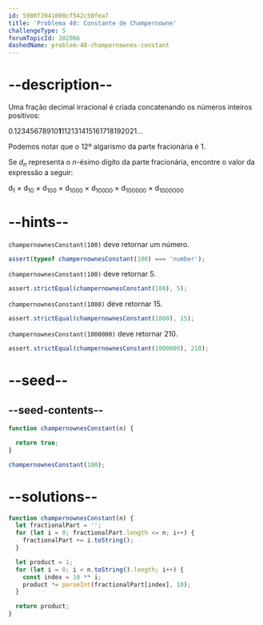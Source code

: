 ```yaml
---
id: 5900f3941000cf542c50fea7
title: 'Problema 40: Constante de Champernowne'
challengeType: 5
forumTopicId: 302066
dashedName: problem-40-champernownes-constant
---
```


# --description--

Uma fração decimal irracional é criada concatenando os números inteiros positivos:

0.12345678910**1**112131415161718192021...

Podemos notar que o 12º algarismo da parte fracionária é 1.

Se *d<sub>n</sub>* representa o *n*-ésimo dígito da parte fracionária, encontre o valor da expressão a seguir:

d<sub>1</sub> × d<sub>10</sub> × d<sub>100</sub> × d<sub>1000</sub> × d<sub>10000</sub> × d<sub>100000</sub> × d<sub>1000000</sub>

# --hints--

`champernownesConstant(100)` deve retornar um número.

```js
assert(typeof champernownesConstant(100) === 'number');
```

`champernownesConstant(100)` deve retornar 5.

```js
assert.strictEqual(champernownesConstant(100), 5);
```

`champernownesConstant(1000)` deve retornar 15.

```js
assert.strictEqual(champernownesConstant(1000), 15);
```

`champernownesConstant(1000000)` deve retornar 210.

```js
assert.strictEqual(champernownesConstant(1000000), 210);
```

# --seed--

## --seed-contents--

```js
function champernownesConstant(n) {

  return true;
}

champernownesConstant(100);
```

# --solutions--

```js
function champernownesConstant(n) {
  let fractionalPart = '';
  for (let i = 0; fractionalPart.length <= n; i++) {
    fractionalPart += i.toString();
  }

  let product = 1;
  for (let i = 0; i < n.toString().length; i++) {
    const index = 10 ** i;
    product *= parseInt(fractionalPart[index], 10);
  }

  return product;
}
```
